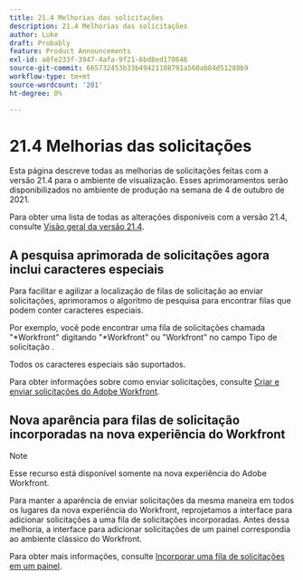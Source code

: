 ```yaml
---
title: 21.4 Melhorias das solicitações
description: 21.4 Melhorias das solicitações
author: Luke
draft: Probably
feature: Product Announcements
exl-id: a8fe233f-3947-4afa-9f21-6bd8ed170646
source-git-commit: 665732453b33b49421108791a560ab84d51280b9
workflow-type: tm+mt
source-wordcount: '201'
ht-degree: 0%

---
```


# 21.4 Melhorias das solicitações

Esta página descreve todas as melhorias de solicitações feitas com a versão 21.4 para o ambiente de visualização. Esses aprimoramentos serão disponibilizados no ambiente de produção na semana de 4 de outubro de 2021.

Para obter uma lista de todas as alterações disponíveis com a versão 21.4, consulte [Visão geral da versão 21.4](../../../product-announcements/product-releases/21.4-release-activity/21.4-release-overview.md).

## A pesquisa aprimorada de solicitações agora inclui caracteres especiais

Para facilitar e agilizar a localização de filas de solicitação ao enviar solicitações, aprimoramos o algoritmo de pesquisa para encontrar filas que podem conter caracteres especiais.

Por exemplo, você pode encontrar uma fila de solicitações chamada &quot;&#42;Workfront&quot; digitando &quot;&#42;Workfront&quot; ou &quot;Workfront&quot; no campo Tipo de solicitação .

Todos os caracteres especiais são suportados.

Para obter informações sobre como enviar solicitações, consulte [Criar e enviar solicitações do Adobe Workfront](/help/quicksilver/manage-work/requests/create-requests/create-submit-requests.md).

## Nova aparência para filas de solicitação incorporadas na nova experiência do Workfront

>[!NOTE]
>
>Esse recurso está disponível somente na nova experiência do Adobe Workfront.

Para manter a aparência de enviar solicitações da mesma maneira em todos os lugares da nova experiência do Workfront, reprojetamos a interface para adicionar solicitações a uma fila de solicitações incorporadas. Antes dessa melhoria, a interface para adicionar solicitações de um painel correspondia ao ambiente clássico do Workfront.

Para obter mais informações, consulte [Incorporar uma fila de solicitações em um painel](../../../reports-and-dashboards/dashboards/creating-and-managing-dashboards/embed-request-queue-dashboard.md).

